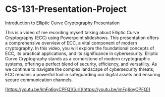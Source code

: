 # CS-131-Presentation-Project

Introduction to Elliptic Curve Cryptography Presentation

This is a video of me recording myself talking about Elliptic Curve Cryptography (ECC) using Powerpoint slideshows. This presentation offers a comprehensive overview of ECC, a vital component of modern cryptography. In this video, you will explore the foundational concepts of ECC, its practical applications, and its significance in cybersecurity. Elliptic Curve Cryptography stands as a cornerstone of modern cryptographic systems, offering a perfect blend of security, efficiency, and versatility. As we continue to navigate the complex landscape of cybersecurity threats, ECC remains a powerful tool in safeguarding our digital assets and ensuring secure communication channels.

[https://youtu.be/imFq6oyCPFQ]([url](https://youtu.be/imFq6oyCPFQ))
